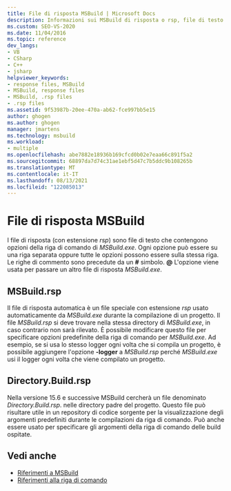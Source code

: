 ```yaml
---
title: File di risposta MSBuild | Microsoft Docs
description: Informazioni sui MSBuild di risposta o rsp, file di testo che contengono MSBuild.exe della riga di comando.
ms.custom: SEO-VS-2020
ms.date: 11/04/2016
ms.topic: reference
dev_langs:
- VB
- CSharp
- C++
- jsharp
helpviewer_keywords:
- response files, MSBuild
- MSBuild, response files
- MSBuild, .rsp files
- .rsp files
ms.assetid: 9f53987b-20ee-470a-ab62-fce997bb5e15
author: ghogen
ms.author: ghogen
manager: jmartens
ms.technology: msbuild
ms.workload:
- multiple
ms.openlocfilehash: abe7882e18936b169cfcd0b02e7eaa66c891f5a2
ms.sourcegitcommit: 68897da7d74c31ae1ebf5d47c7b5ddc9b108265b
ms.translationtype: MT
ms.contentlocale: it-IT
ms.lasthandoff: 08/13/2021
ms.locfileid: "122085013"
---
```

# <a name="msbuild-response-files"></a>File di risposta MSBuild

I file di risposta (con estensione *rsp*) sono file di testo che contengono opzioni della riga di comando di *MSBuild.exe*. Ogni opzione può essere su una riga separata oppure tutte le opzioni possono essere sulla stessa riga. Le righe di commento sono precedute da un **#** simbolo. **@** L'opzione viene usata per passare un altro file di risposta *MSBuild.exe*.

## <a name="msbuildrsp"></a>MSBuild.rsp

Il file di risposta automatica è un file speciale con estensione *rsp* usato automaticamente da *MSBuild.exe* durante la compilazione di un progetto. Il file *MSBuild.rsp* si deve trovare nella stessa directory di *MSBuild.exe*, in caso contrario non sarà rilevato. È possibile modificare questo file per specificare opzioni predefinite della riga di comando per *MSBuild.exe*. Ad esempio, se si usa lo stesso logger ogni volta che si compila un progetto, è possibile aggiungere l'opzione **-logger** a *MSBuild.rsp* perché *MSBuild.exe* usi il logger ogni volta che viene compilato un progetto.

## <a name="directorybuildrsp"></a>Directory.Build.rsp

Nella versione 15.6 e successive MSBuild cercherà un file denominato *Directory.Build.rsp*. nelle directory padre del progetto.  Questo file può risultare utile in un repository di codice sorgente per la visualizzazione degli argomenti predefiniti durante le compilazioni da riga di comando.  Può anche essere usato per specificare gli argomenti della riga di comando delle build ospitate.

## <a name="see-also"></a>Vedi anche

- [Riferimenti a MSBuild](../msbuild/msbuild-reference.md)
- [Riferimenti alla riga di comando](../msbuild/msbuild-command-line-reference.md)
